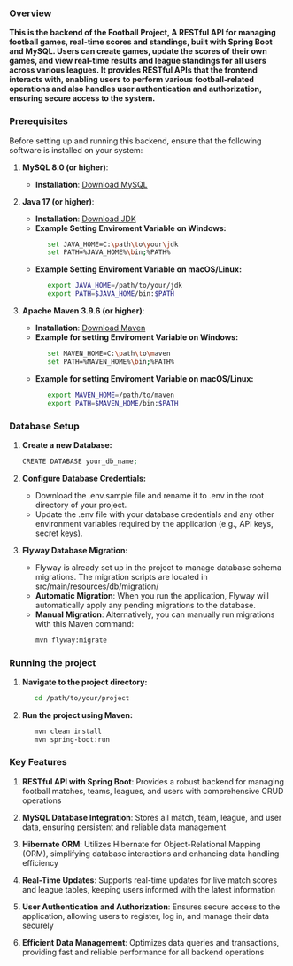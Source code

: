 ### Overview
**This is the backend of the Football Project, A RESTful API for managing football games, real-time scores and standings, built with Spring Boot and MySQL.
Users can create games, update the scores of their own games, and view real-time results and league standings for all users across various leagues.
It provides RESTful APIs that the frontend interacts with,
enabling users to perform various football-related operations and also handles user authentication and authorization, ensuring secure access to the system.**

### Prerequisites
Before setting up and running this backend, ensure that the following software is installed on your system:

1. **MySQL 8.0 (or higher)**:
    - **Installation**: [Download MySQL](https://dev.mysql.com/downloads/installer)
      
2. **Java 17 (or higher)**:
   - **Installation**: [Download JDK](https://www.oracle.com/java/technologies/downloads/?er=221886)
   - **Example Setting Enviroment Variable on Windows:**
     ```bash
        set JAVA_HOME=C:\path\to\your\jdk
        set PATH=%JAVA_HOME%\bin;%PATH%
   - **Example Setting Enviroment Variable on macOS/Linux:**
      ```bash
         export JAVA_HOME=/path/to/your/jdk
         export PATH=$JAVA_HOME/bin:$PATH

3. **Apache Maven 3.9.6 (or higher)**:
   - **Installation**: [Download Maven](https://maven.apache.org/download.cgi)
   - **Example for setting Enviroment Variable on Windows:**
     ```bash
        set MAVEN_HOME=C:\path\to\maven
        set PATH=%MAVEN_HOME%\bin;%PATH%
   - **Example for setting Enviroment Variable on macOS/Linux:**
     ```bash
        export MAVEN_HOME=/path/to/maven
        export PATH=$MAVEN_HOME/bin:$PATH

### Database Setup
1. **Create a new Database:**
   ```bash
   CREATE DATABASE your_db_name;
   
2. **Configure Database Credentials:**
   - Download the .env.sample file and rename it to .env in the root directory of your project.
   - Update the .env file with your database credentials and any other environment variables required by the application (e.g., API keys, secret keys).
     
3. **Flyway Database Migration:**
   - Flyway is already set up in the project to manage database schema migrations. The migration scripts are located in src/main/resources/db/migration/
   - **Automatic Migration**: When you run the application, Flyway will automatically apply any pending migrations to the database.
   - **Manual Migration**: Alternatively, you can manually run migrations with this Maven command:
     ```bash
     mvn flyway:migrate
     
### Running the project

1. **Navigate to the project directory:**
   ```bash
      cd /path/to/your/project
   
2. **Run the project using Maven:**
   ```bash
      mvn clean install
      mvn spring-boot:run

### Key Features

 1. **RESTful API with Spring Boot**: Provides a robust backend for managing football matches, teams, leagues, and users with comprehensive CRUD operations
    
 2. **MySQL Database Integration**: Stores all match, team, league, and user data, ensuring persistent and reliable data management
    
 3. **Hibernate ORM**: Utilizes Hibernate for Object-Relational Mapping (ORM), simplifying database interactions and enhancing data handling efficiency
    
 4. **Real-Time Updates**: Supports real-time updates for live match scores and league tables, keeping users informed with the latest information
    
 5. **User Authentication and Authorization**: Ensures secure access to the application, allowing users to register, log in, and manage their data securely
     
 6. **Efficient Data Management**: Optimizes data queries and transactions, providing fast and reliable performance for all backend operations

